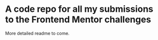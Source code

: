 # A code repo for all my submissions to the Frontend Mentor challenges

More detailed readme to come.
